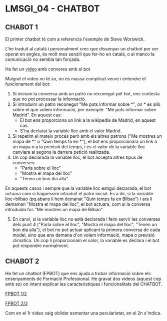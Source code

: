 # LMSGI_04 - CHATBOT

## CHABOT 1

El primer chatbot té com a referencia l'exemple de Steve Worswick.

L'he traduit al català i personalment crec que dissenyar un chatbot per ser operat en angles, és molt mes senzill que fer-ho en català, o al manco la comunicació no sembla tan forçada.

He fet un [video](https://drive.google.com/file/d/1YkmBrA88zWoHOAwGUHJ05zLBVeYLDF6O/view?usp=sharing) amb converes amb el bot

Malgrat el video no té so, no es massa complicat veure i entendre el funcionament del bot:

1. Si iniciam la conversa amb un patró no reconegut pet bot, ens contesta que no pot processar la informació.
2. Si introduim un patro reconegut "Me pots informar sobre \*", on \* es allò sobre el que volem informació, per exemple: "Me pots informar sobre Madrid". En aquest cas:
   * El bot ens proporciona un link a la wikipedia de Madrid, en aquest cas.
   * S'ha declarat la variable lloc amb el valor Madrid.
3. Si repetim el mateix procés però amb els altres patrons ("Me mostres un mapa de \*" o "Quin temps fa en \*"), el bot ens proporcionara un link a un mapa o a la previsió del temps, i es el valor de la variable lloc canviara al segons la darrera petició realitzada.
4. Un cop declarada la variable lloc, el bot accepta altres tipus de converses:
   * "Parla sobre el lloc"
   * "Mostra el mapa del lloc"
   * "Tenen un bon dia alla"

En aquests casos i sempre que la variable lloc estigui declarada, el bot actuara com si haguessim introduit el patro inicial.
Es a dir, si la variable lloc=bilbao (pq.abans li hem demanat "Quin temps fa en Bilbao") i ara li demaman "Mostra el mapa del lloc", el bot actuara, com si la conversa introduida fos "Me mostres un mapa de Bilbao"

5. En canvi, si la variable lloc no està declarada i feim servir les converses dels punt 4 ("Parla sobre el lloc", "Mostra el mapa del lloc", "Tenen un bon dia alla"), el bot no pot actuar aplicant la primera conversa de cada model, sino que ens demana d'on volem informació, mapa o previsió climatica. Un cop li proporcionam el valor, la variable es declara i el bot pot respondre normalment.

## CHABOT 2

He fet un chatbot (FPBOT) que ens ajuda a trobar informació sobre els ensenyaments de Formació Professional. He gravat dos videos (aquest cop amb so) on intent explicar les caracteristiques i funcionalitats del CHATBOT.

[FPBOT 1/2](https://drive.google.com/file/d/1-rg7IrMz9vsIoRzK2O8kLkbQCTuK6wkN/view?usp=sharing)

[FPBOT 2/2](https://drive.google.com/file/d/1-nuOuTnCJwTsJzO64DtvN6IfsAa6O-gJ/view?usp=sharing)

Com en el 1r video vaig oblidar esmentar una pecularietat, en el 2n s'indica.

